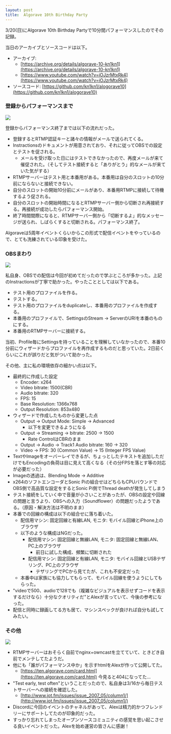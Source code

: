 ```yaml
---
layout: post
title:  Algorave 10th Birthday Party
---
```


3/20(日)にAlgorave 10th Birthday Partyで10分間パフォーマンスしたのでその記録。

当日のアーカイブとソースコードは以下。

- アーカイブ: 
  - [https://archive.org/details/algorave-10-kn1kn1](https://archive.org/details/algorave-10-kn1kn1)
  - [https://www.youtube.com/watch?v=iOJzrMtxRk4](https://www.youtube.com/watch?v=iOJzrMtxRk4)
- ソースコード: [https://github.com/kn1kn1/alogorave10](https://github.com/kn1kn1/alogorave10)

### 登録からパフォーマンスまで

<img src="{{site.baseurl}}/images/algo10_instructions.png">

登録からパフォーマンス終了までは以下の流れだった。

- 登録するとRTMP認証キーと諸々の情報がメールで送られてくる。
- Instractionsのドキュメントが用意されており、それに従ってOBSでの設定とテストを促される。
  - メールを受け取った日にはテストできなかったので、再度メールが来て催促された。（そしてテスト接続すると「ありがとう」的なメールが来ていた気がする）
- RTMPサーバーはテスト用と本番用がある。本番用は自分のスロットの10分前にならないと接続できない。
- 自分のスロットの開始10分前にメールがあり、本番用RTMPに接続して待機するよう促される。
- 自分のスロットの開始時間になるとRTMPサーバー側から切断され再接続する。再接続が成功したらパフォーマンス開始。
- 終了時間間際になると、RTMPサーバー側から「切断するよ」的なメッセージが送られ、しばらくすると切断される。パフォーマンス終了。

Algoraveは5周年イベントくらいからこの形式で配信イベントをやっているので、とても洗練されている印象を受けた。

### OBSまわり

<img src="{{site.baseurl}}/images/algo10_obs.png">

私自身、OBSでの配信は今回が初めてだったので学ぶところが多かった。上記のInstractionsが丁寧で助かった。やったこととしては以下である。

- テスト用のプロファイルを作る。
- テストする。
- テスト用のプロファイルをduplicateし、本番用のプロファイルを作成する。
- 本番用のプロファイルで、SettingsのStream -> ServerのURIを本番のものにする。
- 本番用のRTMPサーバーに接続する。

当初、Profile毎にSettingsを持っていることを理解していなかったので、本番10分前にウィザードからプロファイルを再作成するものだと思っていた。2日前くらいにこれが誤りだと気がついて助かった。

その他、主に私の環境依存の細かい点は以下。

- 最終的に作成した設定
  - Encoder: x264
  - Video bitrate: 1500(CBR)
  - Audio bitrate: 320
  - FPS: 15
  - Base Resolution: 1366x768
  - Output Resolution: 853x480
- ウィザードで作成したものから変更した点
  - Output -> Output Mode: Simple → Advanced
    - 以下を変更できるようになる
  - Output -> Streaming -> bitrate: 2500 → 1500
    - Rate ControlはCBRのまま
  - Output -> Audio -> Track1 Audio bitrate: 160 → 320
  - Video -> FPS: 30 (Common Value) → 15 (Integer FPS Value)
- TextやImageをオーバーレイできるが、ちょっとしたテキストを追加しただけでもEncodingの負荷は目に見えて高くなる（その分FPSを落とす等の対応が必要だった）
- Imageの透過は、Blending Mode -> Additive
- x264のソフトエンコーダとSonic Piの組合せはどちらもCPUバウンドでOBS側で高品質な設定をするとSonic Pi側でThread deathが発生してしまう
- テスト接続をしていく中で音量が小さいことがあったが、OBSの設定や回線の問題と言うより、OBSへの入力（Soundflower）の問題だったようである。（原因・解決方法は不明のまま）
- 本番での回線の構成は以下の組合せに落ち着いた。
  - 配信用マシン: 固定回線と有線LAN, モニタ: モバイル回線とiPhone上のブラウザ
  - 以下のような構成はNGだった。
    - 配信用マシン: 固定回線と無線LAN, モニタ: 固定回線と無線LAN、PC上のブラウザ
      - 前日に試した構成、頻繁に切断された
    - 配信用マシン: 固定回線と有線LAN, モニタ: モバイル回線とUSBテザリング、PC上のブラウザ
      - テザリングでPCから見てたが、これも不安定だった
  - 本番中は家族にも協力してもらって、モバイル回線を使うようにしてもらった。
- "videoで500、audioで128でも（複雑なビジュアルを表示せずコードを表示するだけなら）十分なクオリティだ"とAlexが言っていて、今後の参考になった。
- 配信と同時に録画してる方も居て、マシンスペックが良ければ自分も試してみたい。

### その他

<img src="{{site.baseurl}}/images/algo10_test_server.png">

- RTMPサーバーはおそらく自前でnginx+owncastを立てていて、ときどき自前でメンテしてたようだ。
- 他にも「誰がパフォーマンス中か」を示すhtmlをAlexが作って公開してた。
  - [https://ten.algorave.com/card.html](https://ten.algorave.com/card.html) 今見ると404になってた…
- "Test early, test often"ということだったので、私自身は3/16から毎日テストサーバーへの接続を確認した。
  - [http://www.jot.fm/issues/issue_2007_05/column1/](http://www.jot.fm/issues/issue_2007_05/column1/)
- Discordに今回のイベントのチャネルがあって、Alexは精力的かつフレンドリーにサポートしてたのが印象的だった。
- すっかり忘れてしまったオープンソースコミュニティの感覚を思い起こさせる良いイベントだった。Alexを始め運営の皆さんに感謝！
